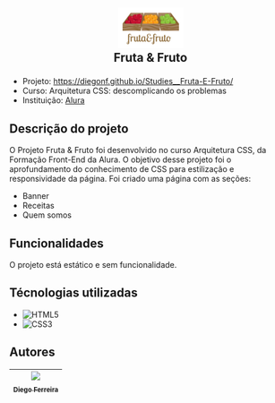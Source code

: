## <p align="center">![logo da Fruta e Fruto](./assets/img/logo.jpg)<br>Fruta & Fruto </p>

* Projeto: https://diegonf.github.io/Studies__Fruta-E-Fruto/
* Curso: Arquitetura CSS: descomplicando os problemas
* Instituição: [Alura](https://www.alura.com.br)


## Descrição do projeto
O Projeto Fruta & Fruto foi desenvolvido no curso Arquitetura CSS, da Formação Front-End da Alura.
O objetivo desse projeto foi o aprofundamento do conhecimento de CSS para estilização e responsividade da página.
Foi criado uma página com as seções:
* Banner
* Receitas
* Quem somos

## Funcionalidades
O projeto está estático e sem funcionalidade.

## Técnologias utilizadas
* ![HTML5](https://img.shields.io/badge/-HTML5-E34F26?style=flat-square&logo=html5&logoColor=white) 
* ![CSS3](https://img.shields.io/badge/-CSS3-1572B6?style=flat-square&logo=css3)

## Autores
| [<img src="https://avatars.githubusercontent.com/u/97759524?v=4" width=115><br><sub>Diego Ferreira</sub>](https://github.com/diegonf) | 
| :---: |